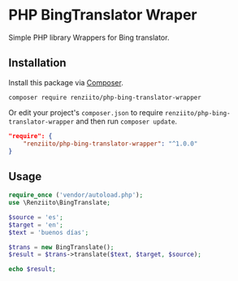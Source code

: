 # PHP BingTranslator Wraper 
Simple PHP library Wrappers for Bing translator.

## Installation

Install this package via [Composer](https://getcomposer.org/).

```
composer require renziito/php-bing-translator-wrapper
```

Or edit your project's `composer.json` to require `renziito/php-bing-translator-wrapper` and then run `composer update`.

```json
"require": {
    "renziito/php-bing-translator-wrapper": "^1.0.0"
}
```

## Usage

```php
require_once ('vendor/autoload.php');
use \Renziito\BingTranslate;

$source = 'es';
$target = 'en';
$text = 'buenos días';

$trans = new BingTranslate();
$result = $trans->translate($text, $target, $source);

echo $result;
```
